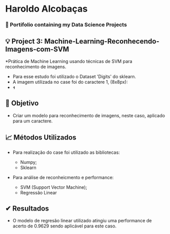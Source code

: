 # 


# Haroldo Alcobaças
### 📝 Portifolio containing my Data Science Projects

## 💡 Project 3: Machine-Learning-Reconhecendo-Imagens-com-SVM

*Prática de Machine Learning usando técnicas de SVM para reconhecimento de imagens.

 * Para esse estudo foi utilizado o Dataset 'Digits' do sklearn.
 * A imagem utilizada no case foi do caractere 1, (8x8px):
 * ![number1](number.PNG)
  
 
## 📌 Objetivo

* Criar um modelo para reconhecimento de imagens, neste caso, aplicado para um caractere.


## 📈 Métodos Utilizados

* Para realização do case foi utilizado as bibliotecas:
  - Numpy;
  - Sklearn

* Para análise de reconheicmento e performance:
  - SVM (Support Vector Machine);
  - Regressão Linear
    
## ✔ Resultados

* O modelo de regresão linear utilizado atingiu uma performance de acerto de 0.9629 sendo aplicável para este caso.
